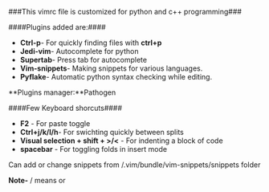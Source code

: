 ###This vimrc file is customized for python and c++ programming###

####Plugins added are:####
* **Ctrl-p**- For quickly finding files with **ctrl+p**
* **Jedi-vim**- Autocomplete for python
* **Supertab**- Press tab for autocomplete
* **Vim-snippets**- Making snippets for various languages.
* **Pyflake**- Automatic python syntax checking while editing.

**Plugins manager:**Pathogen

####Few Keyboard shorcuts####
* **F2** - For paste toggle
* **Ctrl+j/k/l/h**- For swichting quickly between splits
* **Visual selection + shift + >/<** - For indenting a block of code
* **spacebar** - For toggling folds in insert mode

Can add or change snippets from /.vim/bundle/vim-snippets/snippets folder

**Note-** / means or 

